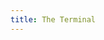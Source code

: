 ```yaml
---
title: The Terminal
---
```


<!--
How shells work
Environment variables
Common commands
Talk about Zsh and customization
-->